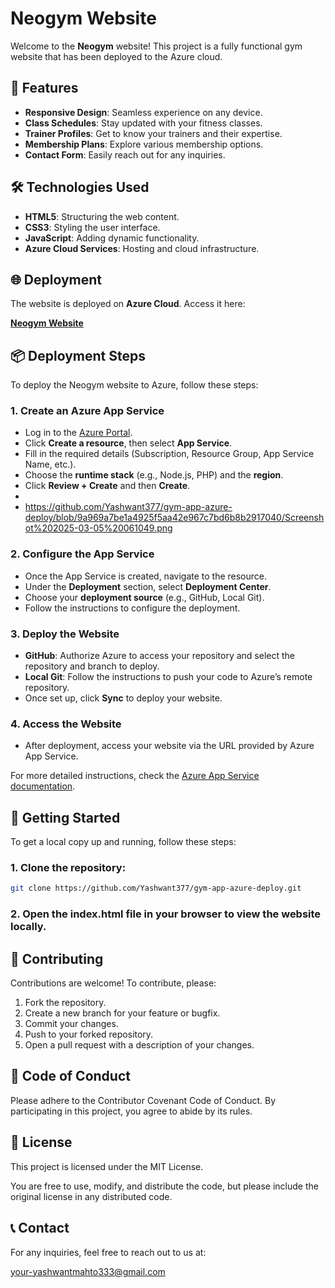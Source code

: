 # Neogym Website

Welcome to the **Neogym** website! This project is a fully functional gym website that has been deployed to the Azure cloud.

## 🚀 Features

- **Responsive Design**: Seamless experience on any device.
- **Class Schedules**: Stay updated with your fitness classes.
- **Trainer Profiles**: Get to know your trainers and their expertise.
- **Membership Plans**: Explore various membership options.
- **Contact Form**: Easily reach out for any inquiries.

## 🛠 Technologies Used

- **HTML5**: Structuring the web content.
- **CSS3**: Styling the user interface.
- **JavaScript**: Adding dynamic functionality.
- **Azure Cloud Services**: Hosting and cloud infrastructure.

## 🌐 Deployment

The website is deployed on **Azure Cloud**. Access it here:

[**Neogym Website**](http://chair.azurewebsites.net)

## 📦 Deployment Steps

To deploy the Neogym website to Azure, follow these steps:

### 1. **Create an Azure App Service**

- Log in to the [Azure Portal](https://portal.azure.com/).
- Click **Create a resource**, then select **App Service**.
- Fill in the required details (Subscription, Resource Group, App Service Name, etc.).
- Choose the **runtime stack** (e.g., Node.js, PHP) and the **region**.
- Click **Review + Create** and then **Create**.
- 
- https://github.com/Yashwant377/gym-app-azure-deploy/blob/9a969a7be1a4925f5aa42e967c7bd6b8b2917040/Screenshot%202025-03-05%20061049.png

### 2. **Configure the App Service**

- Once the App Service is created, navigate to the resource.
- Under the **Deployment** section, select **Deployment Center**.
- Choose your **deployment source** (e.g., GitHub, Local Git).
- Follow the instructions to configure the deployment.

### 3. **Deploy the Website**

- **GitHub**: Authorize Azure to access your repository and select the repository and branch to deploy.
- **Local Git**: Follow the instructions to push your code to Azure’s remote repository.
- Once set up, click **Sync** to deploy your website.

### 4. **Access the Website**

- After deployment, access your website via the URL provided by Azure App Service.

For more detailed instructions, check the [Azure App Service documentation](https://docs.microsoft.com/en-us/azure/app-service/).

## 🚀 Getting Started

To get a local copy up and running, follow these steps:

### 1. Clone the repository:

```sh
git clone https://github.com/Yashwant377/gym-app-azure-deploy.git
```

### 2. Open the index.html file in your browser to view the website locally.

## 🤝 Contributing

Contributions are welcome! To contribute, please:

1. Fork the repository.
2. Create a new branch for your feature or bugfix.
3. Commit your changes.
4. Push to your forked repository.
5. Open a pull request with a description of your changes.

## 📝 Code of Conduct

Please adhere to the Contributor Covenant Code of Conduct. By participating in this project, you agree to abide by its rules.

## 📝 License

This project is licensed under the MIT License.

You are free to use, modify, and distribute the code, but please include the original license in any distributed code.

## 📞 Contact

For any inquiries, feel free to reach out to us at:

your-yashwantmahto333@gmail.com
